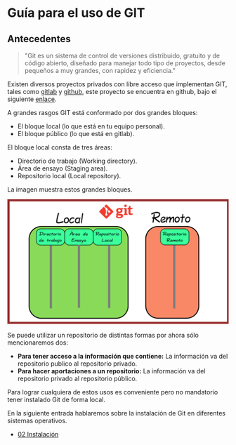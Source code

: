 # Guía para el uso de GIT

## Antecedentes

> "Git es un sistema de control de versiones distribuido, gratuito y de código abierto, diseñado para manejar todo tipo de proyectos, desde pequeños a muy grandes, con rapidez y eficiencia."

Existen diversos proyectos privados con libre acceso que implementan GIT, tales como [gitlab](gitlab.com) y [github](github.com), este proyecto se encuentra en github, bajo el siguiente [enlace](https://github.com/accesibilidadenp1l4r3s/guiaGIT/).

A grandes rasgos GIT está conformado por dos grandes bloques:
* El bloque local (lo que está en tu equipo personal).
* El bloque público (lo que está en gitlab).

El bloque local consta de tres áreas:

* Directorio de trabajo (Working directory).
* Área de ensayo (Staging area).
* Repositorio local (Local repository).

La imagen muestra estos grandes bloques.

![Imagen bloques de GIT](img/01localRemoto.png "Imagen que contiene dos secciones. El lado de la izquierda representa al bloque local y el de la derecha representa el bloque público. Además el bloque de la izquierda contiene el directorio de trabajo, el área de ensayo y el repositorio local.")

Se puede utilizar un repositorio de distintas formas por ahora sólo mencionaremos dos:
* **Para tener acceso a la información que contiene:** La información va del repositorio publico al repositorio privado.
* **Para hacer aportaciones a un repositorio:** La información va del repositorio privado al repositorio público.

Para lograr cualquiera de estos usos es conveniente pero no mandatorio tener instalado Git de forma local.

En la siguiente entrada hablaremos sobre la instalación de Git en diferentes
sistemas operativos.

* [02 Instalación](..02instalacion)
